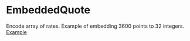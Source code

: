 # EmbeddedQuote
Encode array of rates.
Example of embedding 3600 points to 32 integers.
[Example](https://github.com/lotgon/EmbeddedQuote/blob/master/Rplot.png)
